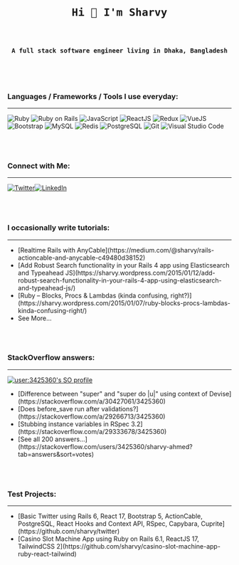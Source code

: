 <code>
<h1 align="center">Hi 👋 I'm Sharvy</h1>

<h3 align="center">A full stack software engineer living in Dhaka, Bangladesh</h3>
</code>
<br/><br/><h3>Languages / Frameworks / Tools I use everyday:</h3>
<hr>

  ![Ruby](https://img.shields.io/badge/-Ruby-333333?logo=ruby&logoColor=ffffff&style=for-the-badge)
  ![Ruby on Rails](https://img.shields.io/badge/RubyonRails-333333?logo=rubyonrails&style=for-the-badge)
  ![JavaScript](https://img.shields.io/badge/-JavaScript-333333?logo=javascript&style=for-the-badge)
  ![ReactJS](https://img.shields.io/badge/-React-333333?logo=React&style=for-the-badge)
  ![Redux](https://img.shields.io/badge/-Redux-333333?logo=Redux&style=for-the-badge)
  ![VueJS](https://img.shields.io/badge/-Vue-333333?logo=Vue&style=for-the-badge)
  ![Bootstrap](https://img.shields.io/badge/-Bootstrap-333333?logo=bootstrap&style=for-the-badge)
  ![MySQL](https://img.shields.io/badge/-MySQL-333333?logo=mysql&style=for-the-badge)
  ![Redis](https://img.shields.io/badge/-Redis-333333?logo=redis&style=for-the-badge)
  ![PostgreSQL](https://img.shields.io/badge/-PostgreSQL-333333?logo=PostgreSQL&style=for-the-badge)
  ![Git](https://img.shields.io/badge/-Git-333333?logo=git&style=for-the-badge)
  ![Visual Studio Code](https://img.shields.io/badge/-Visual%20Studio%20Code-333333?logo=visual-studio-code&style=for-the-badge)

<br/><br/><h3>Connect with Me:</h3>
<hr>
<a href="https://www.twitter.com/sharvyahmed"><img alt="Twitter" src="https://img.shields.io/badge/Twitter--white?style=for-the-badge&logo=twitter"></a><a href="https://www.linkedin.com/in/sharvy"><img alt="LinkedIn" src="https://img.shields.io/badge/LinkedIn--white?style=for-the-badge&logo=linkedin"></a>


<br/><br/><h3>I occasionally write tutorials:</h3>
<hr>
<ul>
  <li>[Realtime Rails with AnyCable](https://medium.com/@sharvy/rails-actioncable-and-anycable-c49480d38152)</li>
  <li>[Add Robust Search functionality in your Rails 4 app using Elasticsearch and Typeahead JS](https://sharvy.wordpress.com/2015/01/12/add-robust-search-functionality-in-your-rails-4-app-using-elasticsearch-and-typeahead-js/)</li>
  <li>[Ruby – Blocks, Procs & Lambdas (kinda confusing, right?)](https://sharvy.wordpress.com/2015/01/07/ruby-blocks-procs-lambdas-kinda-confusing-right/)</li>
  <li>See More...</li>
</ul>

<br/><br/><h3>StackOverflow answers:</h3>
<hr>

[![user:3425360's SO profile](https://stackoverflow-readme-profile.johannchopin.fr/profile/3425360?theme=dark&website=true&location=true)](https://github.com/johannchopin/stackoverflow-readme-profile)

<ul>
  <li>[Difference between "super" and "super do |u|" using context of Devise](https://stackoverflow.com/a/30427061/3425360)</li>
  <li>[Does before_save run after validations?](https://stackoverflow.com/a/29266713/3425360)</li>
  <li>[Stubbing instance variables in RSpec 3.2](https://stackoverflow.com/a/29333678/3425360)</li>
  <li>[See all 200 answers...](https://stackoverflow.com/users/3425360/sharvy-ahmed?tab=answers&sort=votes)</li>
</ul>

<br/><br/><h3>Test Projects:</h3>
<hr>

<ul>
  <li>[Basic Twitter using Rails 6, React 17, Bootstrap 5, ActionCable, PostgreSQL, React Hooks and Context API, RSpec, Capybara, Cuprite](https://github.com/sharvy/twitter)</li>
  <li>[Casino Slot Machine App using Ruby on Rails 6.1, ReactJS 17, TailwindCSS 2](https://github.com/sharvy/casino-slot-machine-app-ruby-react-tailwind)</li>
</ul>

